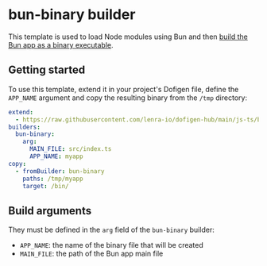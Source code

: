 # bun-binary builder

This template is used to load Node modules using Bun and then [build the Bun app as a binary executable](https://bun.sh/docs/bundler/executables).

## Getting started

To use this template, extend it in your project's Dofigen file, define the `APP_NAME` argument and copy the resulting binary from the `/tmp` directory:

```yml
extend:
  - https://raw.githubusercontent.com/lenra-io/dofigen-hub/main/js-ts/bun-install.builder.yml
builders:
  bun-binary:
    arg:
      MAIN_FILE: src/index.ts
      APP_NAME: myapp
copy:
  - fromBuilder: bun-binary
    paths: /tmp/myapp
    target: /bin/
```

## Build arguments

They must be defined in the `arg` field of the `bun-binary` builder:

- `APP_NAME`: the name of the binary file that will be created
- `MAIN_FILE`: the path of the Bun app main file

